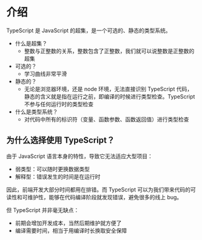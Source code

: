 # 介绍

TypeScript 是 JavaScript 的超集，是一个可选的、静态的类型系统。

- 什么是超集？
  - 整数与正整数的关系，整数包含了正整数，我们就可以说整数是正整数的超集
- 可选的？
  - 学习曲线非常平滑
- 静态的？
  - 无论是浏览器环境，还是 node 环境，无法直接识别 TypeScript 代码，静态的含义就是指在运行之前，即编译的时候进行类型检查。TypeScript 不参与任何运行时的类型检查
- 什么是类型系统？
  - 对代码中所有的标识符（变量、函数参数、函数返回值）进行类型检查

## 为什么选择使用 TypeScript？

由于 JavaScript 语言本身的特性，导致它无法适应大型项目：

- 弱类型：可以随时更换数据类型
- 解释型：错误发生的时间是在运行时

因此，前端开发大部分时间都用在排错。而 TypeScript 可以为我们带来代码的可读性和可维护性，能够在代码编译阶段就发现错误，避免很多的线上 bug。

但 TypeScript 并非毫无缺点：

- 前期会增加开发成本，当然后期维护就方便了
- 编译需要时间，相当于用编译时长换取安全保障


